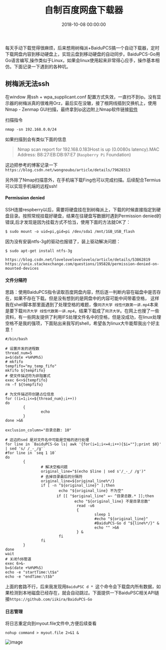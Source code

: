 ﻿---
layout: post
title: 自制百度网盘下载器
date: 2018-10-08 00:00:00
categories: 物联网
tags: Raspberry Pi
---

每天手动下载觉得很麻烦，后来想用树梅派+BaiduPCS搞一个自动下载器，定时下载网盘内容到移动硬盘上，实现云盘到移动硬盘的自动同步。BaiduPCS-Go用Go语言编写,操作类似于Linux，如果会linux使用起来非常得心应手，操作基本相仿。下面记录一下遇到的各种坑。

## 树梅派无法ssh

在window 用ssh + wpa_supplicant.conf 配置方式失效，一直扫不到ip。没有显示器的树梅派真的很难用Orz，最后实在没辙，接了根网线插到交换机上，使用 Nmap - Zenmap GUI扫描，最终拿到ip这边附上Nmap软件链接[软件](https://nmap.org/download.html)

扫描指令

```shell
nmap -sn 192.168.0.0/24
```

如果扫描到会有类似下面的信息 

> Nmap scan report for 192.168.0.183Host is up (0.0080s latency).MAC Address: B8:27:EB:DB:97:E7 (``Raspberry Pi`` Foundation)

这边把参考的博客记录一下``https://blog.csdn.net/wongnoubo/article/details/79628313``

另外除了Nmap扫描意外，在手机端下载Fing也可以完成扫描。后续配合Termius可以实现手机端的远程ssh!

#### Permission denied

SSH连接respberry以后，需要将硬盘挂在到树梅派上，下载的时候直接指定到硬盘目录。按照常规挂载好硬盘，结果在往硬盘写数据时遇到Permission denied的错误,后才发现是因为挂载方式不恰当，使用下面的方法就OK了：

```shell
$ sudo mount -o uid=pi,gid=pi /dev/sda1 /mnt/1GB_USB_flash
```

因为没有安装ntfs-3g的驱动也报错了，装上驱动解决问题：

```shell
$ sudo apt-get install ntfs-3g
```

``https://blog.csdn.net/lovelovelovelovelo/article/details/53862819``
``https://unix.stackexchange.com/questions/195828/permission-denied-on-mounted-devices``

#### 文件分隔符

思路：使用BaiduPCS指令读取百度网盘内容，然后逐一判断内容在磁盘中是否存在，如果不存在下载。但是没有想到的是网盘中的内容可能中间带着空格， 这样我在shell脚本那里面遇到了处理空格的难题，像``同济大学 线性代数第一讲.mp4``本来是要下载``同济大学 线性代数第一讲.mp4``，结果下载成了``同济大学``。在网上也搜了一些资料，有一些网友提供了利用IFS处理文件名中的空格，但是没成功，在linux处理空格不是我的强项，下面贴出来我写的shell，希望各为linux大牛能帮我出个好主意！


```shell
#/bin/bash

# 设置并发的进程数
thread_num=5
a=$(date +%H%M%S)
# mkfifo
tempfifo="my_temp_fifo"
mkfifo ${tempfifo}
# 使文件描述符为非阻塞式
exec 6<>${tempfifo}
rm -f ${tempfifo}

# 为文件描述符创建占位信息
for ((i=1;i<=${thread_num};i++))
do
        {
                echo 
        }
done >&6

exclusion_column="目录总数: 10"

# 这边的sed 是对文件名中可能是空格的进行处理
for line in `BaiduPCS-Go ls| awk '{for(i=1;i<=4;i++){$i=""};print $0}' | sed 's/ /_-_/g'`
#for line in `seq 1 10`
do
        {
                # 解决空格问题
                original_line="$(echo $line | sed s'/_-_/ /g')"
                # 去掉目录最后的分隔符
                original_line=${original_line%*/}
                if [ -n "${original_line}" ];then
                        echo "${original_line} 不为空"
                       if [[ "$original_line" =~ ^目录总数.* ]];then
                               echo "${original_line} 不是目录总数"
                                read -u6
                                {
                                        sleep 1
                                        #echo "${original_line}"
                                        #BaiduPCS-Go d "${line%*/}" &
                                        echo "" >&6
                                } &
                        fi
                fi
        }
done
wait
# 关闭fd6管道
exec 6>&-
b=$(date +%H%M%S)
echo -e "startTime:\t$a"
echo -e "endTime:\t$b"
```

上面的套路不行，后来我发现用``BaiduPSC d * ``这个命令会下载盘内所有数据，如果检测到本地磁盘已经存在，就会自动跳过。下面提供一下BaiduPSC相关API链接``https://github.com/iikira/BaiduPCS-Go``

#### 日志管理

将日志重定向到myout.file文件中,方便后续查看

```shell
nohup command > myout.file 2>&1 &
```
![image](https://i.loli.net/2019/07/02/5d1ab070584a295864.jpg)